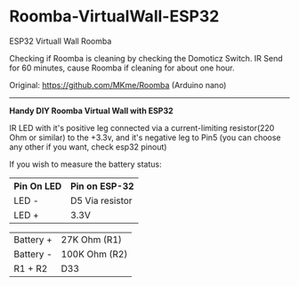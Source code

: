 # Roomba-VirtualWall-ESP32
ESP32 Virtuall Wall Roomba

Checking if Roomba is cleaning by checking the Domoticz Switch. IR Send for 60 minutes, cause Roomba if cleaning for about one hour.

Original: https://github.com/MKme/Roomba (Arduino nano)
<hr/>
<b>Handy DIY Roomba Virtual Wall with ESP32</b>

IR LED with it's positive leg connected via a current-limiting resistor(220 Ohm or similar) to the +3.3v, and it's negative leg to Pin5 (you can choose any other if you want, check esp32 pinout)

If you wish to measure the battery status:

<table>
  <tbody>
    <tr>
      <th>Pin On LED</th>
      <th>Pin on ESP-32</th>
    </tr>
    <tr>
      <td>LED -</td>
      <td>D5 Via resistor</td>
    </tr>
    <tr>
      <td>LED +</td>
      <td>3.3V</td>
    </tr>
  </tbody>
</table>

<table>
  <tbody>
    <tr>
      <td>Battery +</td>
      <td>27K Ohm (R1)</td>
    </tr>
    <tr>
      <td>Battery -</td>
      <td>100K Ohm (R2)</td>
    </tr>
    <tr>
      <td>R1 + R2</td>
      <td>D33</td>
    </tr>
  </tbody>
</table>
